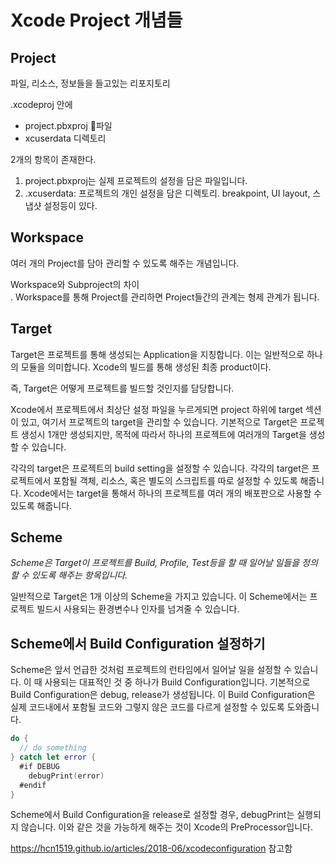 Xcode Project 개념들
===

Project
---
파일, 리소스, 정보들을 들고있는 리포지토리

 .xcodeproj 안에 
 * project.pbxproj 파일
 * xcuserdata 디렉토리
 
 2개의 항목이 존재한다. 

1) project.pbxproj는 실제 프로젝트의 설정을 담은 파일입니다.
2) .xcuserdata: 프로젝트의 개인 설정을 담은 디렉토리. breakpoint, UI layout, 스냅샷 설정등이 있다.

Workspace
---
여러 개의 Project를 담아 관리할 수 있도록 해주는 개념입니다.

Workspace와 Subproject의 차이  
. Workspace를 통해 Project를 관리하면 Project들간의 관계는 형제 관계가 됩니다.

Target
---
Target은 프로젝트를 통해 생성되는 Application을 지칭합니다. 이는 일반적으로 하나의 모듈을 의미합니다. Xcode의 빌드를 통해 생성된 최종 product이다.

즉, Target은 어떻게 프로젝트를 빌드할 것인지를 담당합니다.

Xcode에서 프로젝트에서 최상단 설정 파일을 누르게되면 project 하위에 target 섹션이 있고, 여기서 프로젝트의 target을 관리할 수 있습니다. 기본적으로 Target은 프로젝트 생성시 1개만 생성되지만, 목적에 따라서 하나의 프로젝트에 여러개의 Target을 생성할 수 있습니다.

각각의 target은 프로젝트의 build setting을 설정할 수 있습니다.
각각의 target은 프로젝트에서 포함될 객체, 리소스, 혹은 별도의 스크립트를 따로 설정할 수 있도록 해줍니다.
Xcode에서는 target을 통해서 하나의 프로젝트를 여러 개의 배포판으로 사용할 수 있도록 해줍니다.

Scheme
---
*Scheme은 Target이 프로젝트를 Build, Profile, Test등을 할 때 일어날 일들을 정의할 수 있도록 해주는 항목입니다.*  

일반적으로 Target은 1개 이상의 Scheme을 가지고 있습니다. 이 Scheme에서는 프로젝트 빌드시 사용되는 환경변수나 인자를 넘겨줄 수 있습니다.

Scheme에서 Build Configuration 설정하기
---
Scheme은 앞서 언급한 것처럼 프로젝트의 런타임에서 일어날 일을 설정할 수 있습니다. 이 때 사용되는 대표적인 것 중 하나가 Build Configuration입니다. 기본적으로 Build Configuration은 debug, release가 생성됩니다. 이 Build Configuration은 실제 코드내에서 포함될 코드와 그렇지 않은 코드를 다르게 설정할 수 있도록 도와줍니다.

~~~swift
do {
  // do something
} catch let error {
  #if DEBUG
    debugPrint(error)
  #endif
}
~~~

Scheme에서 Build Configuration을 release로 설정할 경우, debugPrint는 실행되지 않습니다. 이와 같은 것을 가능하게 해주는 것이 Xcode의 PreProcessor입니다.

https://hcn1519.github.io/articles/2018-06/xcodeconfiguration 참고함